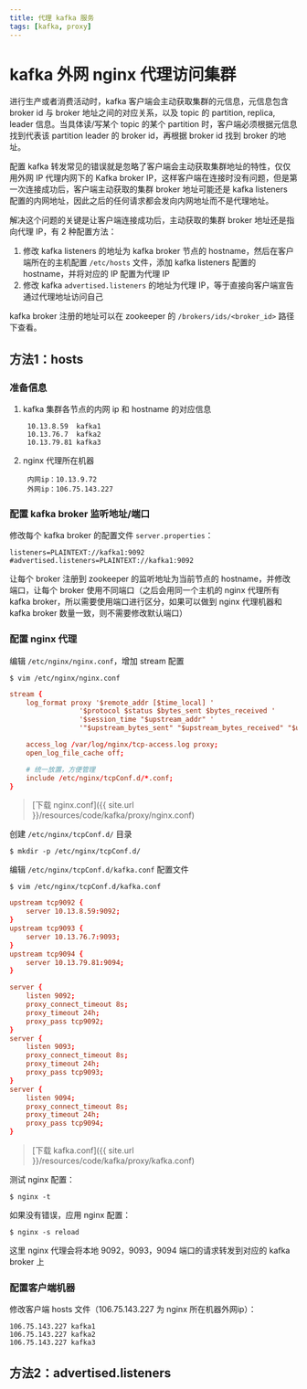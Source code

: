 ```yaml
---
title: 代理 kafka 服务
tags: [kafka, proxy]
---
```


# kafka 外网 nginx 代理访问集群

进行生产或者消费活动时，kafka 客户端会主动获取集群的元信息，元信息包含 broker id 与 broker 地址之间的对应关系，以及 topic 的 partition, replica, leader 信息。当具体读/写某个 topic 的某个 partition 时，客户端必须根据元信息找到代表该 partition leader 的 broker id，再根据 broker id 找到 broker 的地址。

配置 kafka 转发常见的错误就是忽略了客户端会主动获取集群地址的特性，仅仅用外网 IP 代理内网下的 Kafka broker IP，这样客户端在连接时没有问题，但是第一次连接成功后，客户端主动获取的集群 broker 地址可能还是 kafka listeners 配置的内网地址，因此之后的任何请求都会发向内网地址而不是代理地址。

解决这个问题的关键是让客户端连接成功后，主动获取的集群 broker 地址还是指向代理 IP，有 2 种配置方法：
1. 修改 kafka listeners 的地址为 kafka broker 节点的 hostname，然后在客户端所在的主机配置 `/etc/hosts` 文件，添加 kafka listeners 配置的 hostname，并将对应的 IP 配置为代理 IP
2. 修改 kafka `advertised.listeners` 的地址为代理 IP，等于直接向客户端宣告通过代理地址访问自己

kafka broker 注册的地址可以在 zookeeper 的 `/brokers/ids/<broker_id>` 路径下查看。

## 方法1：hosts

### 准备信息

1. kafka 集群各节点的内网 ip 和 hostname 的对应信息

        10.13.8.59  kafka1
        10.13.76.7  kafka2
        10.13.79.81 kafka3

2. nginx 代理所在机器

        内网ip：10.13.9.72
        外网ip：106.75.143.227

### 配置 kafka broker 监听地址/端口

修改每个 kafka broker 的配置文件 `server.properties`：

    listeners=PLAINTEXT://kafka1:9092
    #advertised.listeners=PLAINTEXT://kafka1:9092

让每个 broker 注册到 zookeeper 的监听地址为当前节点的 hostname，并修改端口，让每个 broker 使用不同端口（之后会用同一个主机的 nginx 代理所有 kafka broker，所以需要使用端口进行区分，如果可以做到 nginx 代理机器和 kafka broker 数量一致，则不需要修改默认端口）

### 配置 nginx 代理

编辑 `/etc/nginx/nginx.conf`，增加 stream 配置

    $ vim /etc/nginx/nginx.conf

``` conf
stream {
    log_format proxy '$remote_addr [$time_local] '
                 '$protocol $status $bytes_sent $bytes_received '
                 '$session_time "$upstream_addr" '
                 '"$upstream_bytes_sent" "$upstream_bytes_received" "$upstream_connect_time"';

    access_log /var/log/nginx/tcp-access.log proxy;
    open_log_file_cache off;

    # 统一放置，方便管理
    include /etc/nginx/tcpConf.d/*.conf;
}
```

> [下载 nginx.conf]({{ site.url }}/resources/code/kafka/proxy/nginx.conf)

创建 `/etc/nginx/tcpConf.d/` 目录

    $ mkdir -p /etc/nginx/tcpConf.d/

编辑 `/etc/nginx/tcpConf.d/kafka.conf` 配置文件

    $ vim /etc/nginx/tcpConf.d/kafka.conf

``` conf
upstream tcp9092 {
    server 10.13.8.59:9092;
}
upstream tcp9093 {
    server 10.13.76.7:9093;
}
upstream tcp9094 {
    server 10.13.79.81:9094;
}

server {
    listen 9092;
    proxy_connect_timeout 8s;
    proxy_timeout 24h;
    proxy_pass tcp9092;
}
server {
    listen 9093;
    proxy_connect_timeout 8s;
    proxy_timeout 24h;
    proxy_pass tcp9093;
}
server {
    listen 9094;
    proxy_connect_timeout 8s;
    proxy_timeout 24h;
    proxy_pass tcp9094;
}
```

> [下载 kafka.conf]({{ site.url }}/resources/code/kafka/proxy/kafka.conf)

测试 nginx 配置：

    $ nginx -t

如果没有错误，应用 nginx 配置：

    $ nginx -s reload

这里 nginx 代理会将本地 9092，9093，9094 端口的请求转发到对应的 kafka broker 上

### 配置客户端机器

修改客户端 hosts 文件（106.75.143.227 为 nginx 所在机器外网ip）：

```
106.75.143.227 kafka1
106.75.143.227 kafka2
106.75.143.227 kafka3
```

## 方法2：advertised.listeners

[](https://medium.com/@iamsuraj/what-is-advertised-listeners-in-kafka-72e6fae7d68e)
